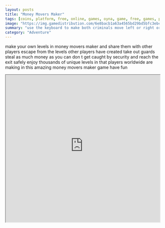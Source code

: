 ```yaml
---
layout: posts
title: "Money Movers Maker"
tags: [coins, platform, free, online, games, oyna, game, free, games, play, play, games]
image: "https://img.gamedistribution.com/6e8bacb1a63a4565bd29bd5bfc3ebceb-512x384.jpeg"
summary: "use the keyboard to make both criminals move left or right or to make them jump use the on screen buttons to switch between them and perform actions  free online games oyna game free games play play games"
category: "Adventure"
---
```


make your own levels in money movers maker and share them with other players escape from the levels other players have created take out guards steal as much money as you can don t get caught by security and reach the exit safely enjoy thousands of unique levels in that players worldwide are making in this amazing money movers maker game have fun

<iframe width="100%" height="480px;" src="https://html5.gamedistribution.com/6e8bacb1a63a4565bd29bd5bfc3ebceb/"></iframe>